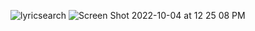 ![lyricsearch](https://user-images.githubusercontent.com/47125889/193893240-8a654e34-9b2f-44f6-a102-42d6f1e7892d.png)
![Screen Shot 2022-10-04 at 12 25 08 PM](https://user-images.githubusercontent.com/47125889/193893274-835a22bb-9ab2-45aa-8412-db0e5e3582ea.png)
